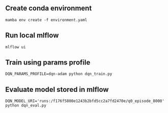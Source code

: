 
## Create conda environment
```shell
mamba env create -f environment.yaml
```

## Run local mlflow
```shell
mlflow ui
```

## Train using params profile
```adam
DQN_PARAMS_PROFILE=dqn-adam python dqn_train.py
```

## Evaluate model stored in mlflow
```shell
DQN_MODEL_URI='runs:/f176f5800e1243b2bfd5cc2a7fd2470e/q0_episode_8000' python dqn_eval.py
```
